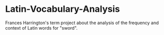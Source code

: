# Latin-Vocabulary-Analysis
Frances Harrington's term project about the analysis of the frequency and context of Latin words for "sword".